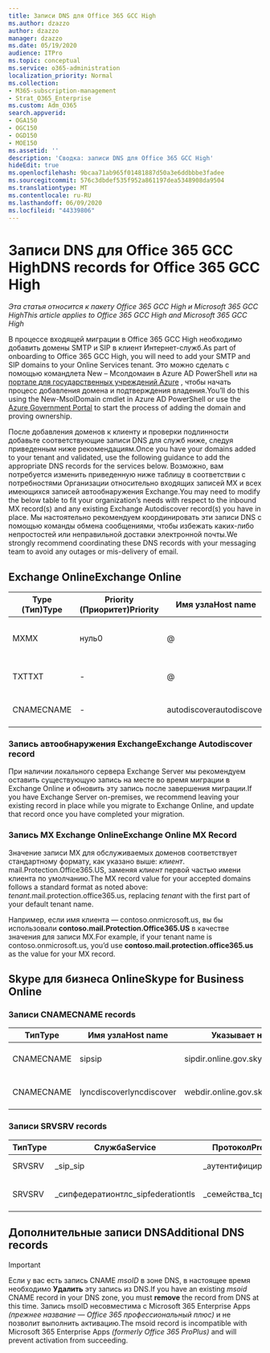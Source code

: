 ```yaml
---
title: Записи DNS для Office 365 GCC High
ms.author: dzazzo
author: dzazzo
manager: dzazzo
ms.date: 05/19/2020
audience: ITPro
ms.topic: conceptual
ms.service: o365-administration
localization_priority: Normal
ms.collection:
- M365-subscription-management
- Strat_O365_Enterprise
ms.custom: Adm_O365
search.appverid:
- OGA150
- OGC150
- OGD150
- MOE150
ms.assetid: ''
description: 'Сводка: записи DNS для Office 365 GCC High'
hideEdit: true
ms.openlocfilehash: 9bcaa71ab965f01481887d50a3e6ddbbbe3fadee
ms.sourcegitcommit: 576c3dbdef535f952a861197dea5348908da9504
ms.translationtype: MT
ms.contentlocale: ru-RU
ms.lasthandoff: 06/09/2020
ms.locfileid: "44339806"
---
```

# <a name="dns-records-for-office-365-gcc-high"></a><span data-ttu-id="45301-103">Записи DNS для Office 365 GCC High</span><span class="sxs-lookup"><span data-stu-id="45301-103">DNS records for Office 365 GCC High</span></span>

<span data-ttu-id="45301-104">*Эта статья относится к пакету Office 365 GCC High и Microsoft 365 GCC High*</span><span class="sxs-lookup"><span data-stu-id="45301-104">*This article applies to Office 365 GCC High and Microsoft 365 GCC High*</span></span>

<span data-ttu-id="45301-105">В процессе входящей миграции в Office 365 GCC High необходимо добавить домены SMTP и SIP в клиент Интернет-служб.</span><span class="sxs-lookup"><span data-stu-id="45301-105">As part of onboarding to Office 365 GCC High, you will need to add your SMTP and SIP domains to your Online Services tenant.</span></span>  <span data-ttu-id="45301-106">Это можно сделать с помощью командлета New – Мсолдомаин в Azure AD PowerShell или на [портале для государственных учреждений Azure](https://portal.azure.us) , чтобы начать процесс добавления домена и подтверждения владения.</span><span class="sxs-lookup"><span data-stu-id="45301-106">You’ll do this using the New-MsolDomain cmdlet in Azure AD PowerShell or use the [Azure Government Portal](https://portal.azure.us) to start the process of adding the domain and proving ownership.</span></span>

<span data-ttu-id="45301-107">После добавления доменов к клиенту и проверки подлинности добавьте соответствующие записи DNS для служб ниже, следуя приведенным ниже рекомендациям.</span><span class="sxs-lookup"><span data-stu-id="45301-107">Once you have your domains added to your tenant and validated, use the following guidance to add the appropriate DNS records for the services below.</span></span>  <span data-ttu-id="45301-108">Возможно, вам потребуется изменить приведенную ниже таблицу в соответствии с потребностями Организации относительно входящих записей MX и всех имеющихся записей автообнаружения Exchange.</span><span class="sxs-lookup"><span data-stu-id="45301-108">You may need to modify the below table to fit your organization’s needs with respect to the inbound MX record(s) and any existing Exchange Autodiscover record(s) you have in place.</span></span>  <span data-ttu-id="45301-109">Мы настоятельно рекомендуем координировать эти записи DNS с помощью команды обмена сообщениями, чтобы избежать каких-либо непростостей или неправильной доставки электронной почты.</span><span class="sxs-lookup"><span data-stu-id="45301-109">We strongly recommend coordinating these DNS records with your messaging team to avoid any outages or mis-delivery of email.</span></span>

## <a name="exchange-online"></a><span data-ttu-id="45301-110">Exchange Online</span><span class="sxs-lookup"><span data-stu-id="45301-110">Exchange Online</span></span>

| <span data-ttu-id="45301-111">Type (Тип)</span><span class="sxs-lookup"><span data-stu-id="45301-111">Type</span></span> | <span data-ttu-id="45301-112">Priority (Приоритет)</span><span class="sxs-lookup"><span data-stu-id="45301-112">Priority</span></span> | <span data-ttu-id="45301-113">Имя узла</span><span class="sxs-lookup"><span data-stu-id="45301-113">Host name</span></span> | <span data-ttu-id="45301-114">Указывает на адрес или значение</span><span class="sxs-lookup"><span data-stu-id="45301-114">Points to address or value</span></span> | <span data-ttu-id="45301-115">TTL</span><span class="sxs-lookup"><span data-stu-id="45301-115">TTL</span></span> |
| --- | --- | --- | --- | --- |
| <span data-ttu-id="45301-116">MX</span><span class="sxs-lookup"><span data-stu-id="45301-116">MX</span></span> | <span data-ttu-id="45301-117">нуль</span><span class="sxs-lookup"><span data-stu-id="45301-117">0</span></span> | @ | <span data-ttu-id="45301-118">*клиент*. mail.Protection.Office365.US (Дополнительные сведения см. ниже)</span><span class="sxs-lookup"><span data-stu-id="45301-118">*tenant*.mail.protection.office365.us (see below for additional details)</span></span> | <span data-ttu-id="45301-119">1 Hour</span><span class="sxs-lookup"><span data-stu-id="45301-119">1 Hour</span></span> |
| <span data-ttu-id="45301-120">TXT</span><span class="sxs-lookup"><span data-stu-id="45301-120">TXT</span></span> | - | @ | <span data-ttu-id="45301-121">v = spf1 включение:SPF. Protection. Office365. US — ALL</span><span class="sxs-lookup"><span data-stu-id="45301-121">v=spf1 include:spf.protection.office365.us -all</span></span> | <span data-ttu-id="45301-122">1 Hour</span><span class="sxs-lookup"><span data-stu-id="45301-122">1 Hour</span></span> |
| <span data-ttu-id="45301-123">CNAME</span><span class="sxs-lookup"><span data-stu-id="45301-123">CNAME</span></span> | - | <span data-ttu-id="45301-124">autodiscover</span><span class="sxs-lookup"><span data-stu-id="45301-124">autodiscover</span></span> | <span data-ttu-id="45301-125">autodiscover.office365.us</span><span class="sxs-lookup"><span data-stu-id="45301-125">autodiscover.office365.us</span></span> | <span data-ttu-id="45301-126">1 Hour</span><span class="sxs-lookup"><span data-stu-id="45301-126">1 Hour</span></span> |

### <a name="exchange-autodiscover-record"></a><span data-ttu-id="45301-127">Запись автообнаружения Exchange</span><span class="sxs-lookup"><span data-stu-id="45301-127">Exchange Autodiscover record</span></span>

<span data-ttu-id="45301-128">При наличии локального сервера Exchange Server мы рекомендуем оставить существующую запись на месте во время миграции в Exchange Online и обновить эту запись после завершения миграции.</span><span class="sxs-lookup"><span data-stu-id="45301-128">If you have Exchange Server on-premises, we recommend leaving your existing record in place while you migrate to Exchange Online, and update that record once you have completed your migration.</span></span> 

### <a name="exchange-online-mx-record"></a><span data-ttu-id="45301-129">Запись MX Exchange Online</span><span class="sxs-lookup"><span data-stu-id="45301-129">Exchange Online MX Record</span></span>

<span data-ttu-id="45301-130">Значение записи MX для обслуживаемых доменов соответствует стандартному формату, как указано выше: *клиент*. mail.Protection.Office365.US, заменяя *клиент* первой частью имени клиента по умолчанию.</span><span class="sxs-lookup"><span data-stu-id="45301-130">The MX record value for your accepted domains follows a standard format as noted above: *tenant*.mail.protection.office365.us, replacing *tenant* with the first part of your default tenant name.</span></span>

<span data-ttu-id="45301-131">Например, если имя клиента — contoso.onmicrosoft.us, вы бы использовали **contoso.mail.Protection.Office365.US** в качестве значения для записи MX.</span><span class="sxs-lookup"><span data-stu-id="45301-131">For example, if your tenant name is contoso.onmicrosoft.us, you’d use **contoso.mail.protection.office365.us** as the value for your MX record.</span></span>

## <a name="skype-for-business-online"></a><span data-ttu-id="45301-132">Skype для бизнеса Online</span><span class="sxs-lookup"><span data-stu-id="45301-132">Skype for Business Online</span></span>

### <a name="cname-records"></a><span data-ttu-id="45301-133">Записи CNAME</span><span class="sxs-lookup"><span data-stu-id="45301-133">CNAME records</span></span>

| <span data-ttu-id="45301-134">Тип</span><span class="sxs-lookup"><span data-stu-id="45301-134">Type</span></span> | <span data-ttu-id="45301-135">Имя узла</span><span class="sxs-lookup"><span data-stu-id="45301-135">Host name</span></span> | <span data-ttu-id="45301-136">Указывает на адрес или значение</span><span class="sxs-lookup"><span data-stu-id="45301-136">Points to address or value</span></span> | <span data-ttu-id="45301-137">TTL</span><span class="sxs-lookup"><span data-stu-id="45301-137">TTL</span></span> |
| --- | --- | --- | --- |
| <span data-ttu-id="45301-138">CNAME</span><span class="sxs-lookup"><span data-stu-id="45301-138">CNAME</span></span> | <span data-ttu-id="45301-139">sip</span><span class="sxs-lookup"><span data-stu-id="45301-139">sip</span></span> | <span data-ttu-id="45301-140">sipdir.online.gov.skypeforbusiness.us</span><span class="sxs-lookup"><span data-stu-id="45301-140">sipdir.online.gov.skypeforbusiness.us</span></span> | <span data-ttu-id="45301-141">1 Hour</span><span class="sxs-lookup"><span data-stu-id="45301-141">1 Hour</span></span> |
| <span data-ttu-id="45301-142">CNAME</span><span class="sxs-lookup"><span data-stu-id="45301-142">CNAME</span></span> | <span data-ttu-id="45301-143">lyncdiscover</span><span class="sxs-lookup"><span data-stu-id="45301-143">lyncdiscover</span></span> | <span data-ttu-id="45301-144">webdir.online.gov.skypeforbusiness.us</span><span class="sxs-lookup"><span data-stu-id="45301-144">webdir.online.gov.skypeforbusiness.us</span></span> | <span data-ttu-id="45301-145">1 Hour</span><span class="sxs-lookup"><span data-stu-id="45301-145">1 Hour</span></span> |

### <a name="srv-records"></a><span data-ttu-id="45301-146">Записи SRV</span><span class="sxs-lookup"><span data-stu-id="45301-146">SRV records</span></span>

| <span data-ttu-id="45301-147">Тип</span><span class="sxs-lookup"><span data-stu-id="45301-147">Type</span></span> | <span data-ttu-id="45301-148">Служба</span><span class="sxs-lookup"><span data-stu-id="45301-148">Service</span></span> | <span data-ttu-id="45301-149">Протокол</span><span class="sxs-lookup"><span data-stu-id="45301-149">Protocol</span></span> | <span data-ttu-id="45301-150">Порт</span><span class="sxs-lookup"><span data-stu-id="45301-150">Port</span></span> | <span data-ttu-id="45301-151">Насыщенность</span><span class="sxs-lookup"><span data-stu-id="45301-151">Weight</span></span> | <span data-ttu-id="45301-152">Priority</span><span class="sxs-lookup"><span data-stu-id="45301-152">Priority</span></span> | <span data-ttu-id="45301-153">Имя</span><span class="sxs-lookup"><span data-stu-id="45301-153">Name</span></span> | <span data-ttu-id="45301-154">Target</span><span class="sxs-lookup"><span data-stu-id="45301-154">Target</span></span> | <span data-ttu-id="45301-155">TTL</span><span class="sxs-lookup"><span data-stu-id="45301-155">TTL</span></span> |
| --- | --- | --- | --- | --- | --- | --- | --- | --- |
| <span data-ttu-id="45301-156">SRV</span><span class="sxs-lookup"><span data-stu-id="45301-156">SRV</span></span> | <span data-ttu-id="45301-157">\_sip</span><span class="sxs-lookup"><span data-stu-id="45301-157">\_sip</span></span> | <span data-ttu-id="45301-158">\_аутентифицирован</span><span class="sxs-lookup"><span data-stu-id="45301-158">\_tls</span></span> | <span data-ttu-id="45301-159">443</span><span class="sxs-lookup"><span data-stu-id="45301-159">443</span></span> | <span data-ttu-id="45301-160">1 </span><span class="sxs-lookup"><span data-stu-id="45301-160">1</span></span> | <span data-ttu-id="45301-161">100</span><span class="sxs-lookup"><span data-stu-id="45301-161">100</span></span> | @ | <span data-ttu-id="45301-162">sipdir.online.gov.skypeforbusiness.us</span><span class="sxs-lookup"><span data-stu-id="45301-162">sipdir.online.gov.skypeforbusiness.us</span></span> | <span data-ttu-id="45301-163">1 час</span><span class="sxs-lookup"><span data-stu-id="45301-163">1 Hour</span></span> |
| <span data-ttu-id="45301-164">SRV</span><span class="sxs-lookup"><span data-stu-id="45301-164">SRV</span></span> | <span data-ttu-id="45301-165">\_сипфедератионтлс</span><span class="sxs-lookup"><span data-stu-id="45301-165">\_sipfederationtls</span></span> | <span data-ttu-id="45301-166">\_семейства</span><span class="sxs-lookup"><span data-stu-id="45301-166">\_tcp</span></span> | <span data-ttu-id="45301-167">5061</span><span class="sxs-lookup"><span data-stu-id="45301-167">5061</span></span> | <span data-ttu-id="45301-168">1 </span><span class="sxs-lookup"><span data-stu-id="45301-168">1</span></span> | <span data-ttu-id="45301-169">100</span><span class="sxs-lookup"><span data-stu-id="45301-169">100</span></span> | @ | <span data-ttu-id="45301-170">sipfed.online.gov.skypeforbusiness.us</span><span class="sxs-lookup"><span data-stu-id="45301-170">sipfed.online.gov.skypeforbusiness.us</span></span> | <span data-ttu-id="45301-171">1 Hour</span><span class="sxs-lookup"><span data-stu-id="45301-171">1 Hour</span></span> |

## <a name="additional-dns-records"></a><span data-ttu-id="45301-172">Дополнительные записи DNS</span><span class="sxs-lookup"><span data-stu-id="45301-172">Additional DNS records</span></span>

> [!IMPORTANT]
> <span data-ttu-id="45301-173">Если у вас есть запись CNAME *msoID* в зоне DNS, в настоящее время необходимо **Удалить** эту запись из DNS.</span><span class="sxs-lookup"><span data-stu-id="45301-173">If you have an existing *msoid* CNAME record in your DNS zone, you must **remove** the record from DNS at this time.</span></span>  <span data-ttu-id="45301-174">Запись msoID несовместима с Microsoft 365 Enterprise Apps *(прежнее название — Office 365 профессиональный плюс)* и не позволит выполнить активацию.</span><span class="sxs-lookup"><span data-stu-id="45301-174">The msoid record is incompatible with Microsoft 365 Enterprise Apps *(formerly Office 365 ProPlus)* and will prevent activation from succeeding.</span></span>
